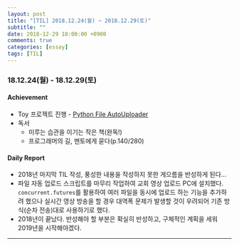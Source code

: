 ```yaml
---
layout: post
title: "[TIL] 2018.12.24(월) ~ 2018.12.29(토)"
subtitle: ""
date: 2018-12-29 18:00:00 +0900
comments: true
categories: [essay]
tags: [TIL]
---
```

### 18.12.24(월) - 18.12.29(토)
#### Achievement
  - Toy 프로젝트 진행 - [Python File AutoUploader](https://github.com/choidslab/Automated_File_Upload)
  - 독서
    - 미루는 습관을 이기는 작은 책(완독!)
    - 프로그래머의 길, 멘토에게 묻다(p.140/280)

#### Daily Report
  - 2018년 마지막 TIL 작성, 풍성한 내용을 작성하지 못한 게으름을 반성하게 된다...
  - 파일 자동 업로드 스크립트를 마무리 작업하여 교회 영상 업로드 PC에 설치했다. `concurrent.futures`를 활용하여 여러 파일을 동시에 업로드 하는 기능을 추가하려 했으나 실시간 영상 방송을 할 경우 대역폭 문제가 발생할 것이 우려되어 기존 방식(순차 전송)대로 사용하기로 했다.
  - 2018년이 끝났다. 반성해야 할 부분은 확실히 반성하고, 구체적인 계획을 세워 2019년을 시작해야겠다.

---
